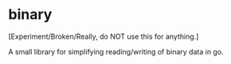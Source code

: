 # binary


[Experiment/Broken/Really, do NOT use this for anything.]

A small library for simplifying reading/writing of binary data in go.
